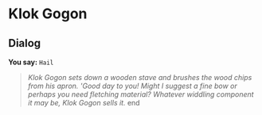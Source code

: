 # Klok Gogon


## Dialog

**You say:** `Hail`



>*Klok Gogon sets down a wooden stave and brushes the wood chips from his apron.  'Good day to you!  Might I suggest a fine bow or perhaps you need fletching material?   Whatever widdling component it may be, Klok Gogon sells it.*
end





